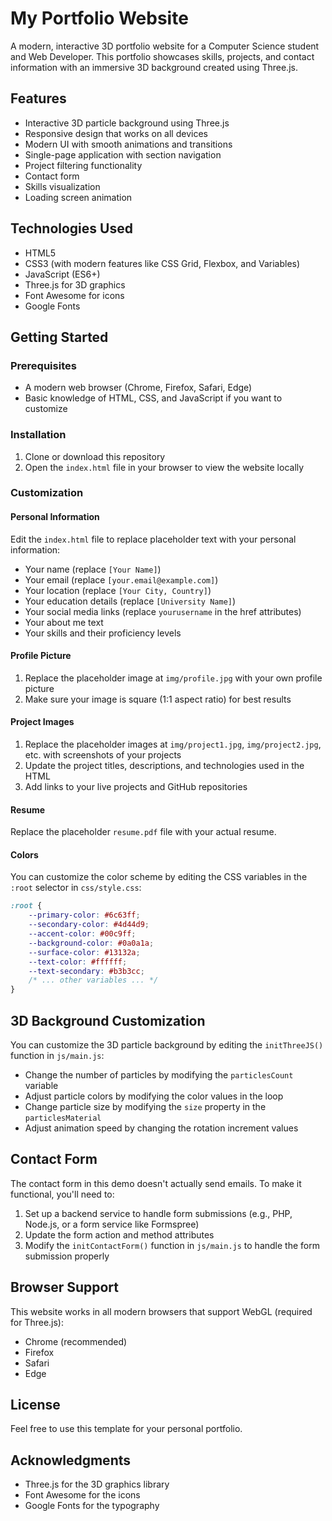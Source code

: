 # My Portfolio Website

A modern, interactive 3D portfolio website for a Computer Science student and Web Developer. This portfolio showcases skills, projects, and contact information with an immersive 3D background created using Three.js.

## Features

- Interactive 3D particle background using Three.js
- Responsive design that works on all devices
- Modern UI with smooth animations and transitions
- Single-page application with section navigation
- Project filtering functionality
- Contact form
- Skills visualization
- Loading screen animation

## Technologies Used

- HTML5
- CSS3 (with modern features like CSS Grid, Flexbox, and Variables)
- JavaScript (ES6+)
- Three.js for 3D graphics
- Font Awesome for icons
- Google Fonts

## Getting Started

### Prerequisites

- A modern web browser (Chrome, Firefox, Safari, Edge)
- Basic knowledge of HTML, CSS, and JavaScript if you want to customize

### Installation

1. Clone or download this repository
2. Open the `index.html` file in your browser to view the website locally

### Customization

#### Personal Information

Edit the `index.html` file to replace placeholder text with your personal information:

- Your name (replace `[Your Name]`)
- Your email (replace `[your.email@example.com]`)
- Your location (replace `[Your City, Country]`)
- Your education details (replace `[University Name]`)
- Your social media links (replace `yourusername` in the href attributes)
- Your about me text
- Your skills and their proficiency levels

#### Profile Picture

1. Replace the placeholder image at `img/profile.jpg` with your own profile picture
2. Make sure your image is square (1:1 aspect ratio) for best results

#### Project Images

1. Replace the placeholder images at `img/project1.jpg`, `img/project2.jpg`, etc. with screenshots of your projects
2. Update the project titles, descriptions, and technologies used in the HTML
3. Add links to your live projects and GitHub repositories

#### Resume

Replace the placeholder `resume.pdf` file with your actual resume.

#### Colors

You can customize the color scheme by editing the CSS variables in the `:root` selector in `css/style.css`:

```css
:root {
    --primary-color: #6c63ff;
    --secondary-color: #4d44d9;
    --accent-color: #00c9ff;
    --background-color: #0a0a1a;
    --surface-color: #13132a;
    --text-color: #ffffff;
    --text-secondary: #b3b3cc;
    /* ... other variables ... */
}
```

## 3D Background Customization

You can customize the 3D particle background by editing the `initThreeJS()` function in `js/main.js`:

- Change the number of particles by modifying the `particlesCount` variable
- Adjust particle colors by modifying the color values in the loop
- Change particle size by modifying the `size` property in the `particlesMaterial`
- Adjust animation speed by changing the rotation increment values

## Contact Form

The contact form in this demo doesn't actually send emails. To make it functional, you'll need to:

1. Set up a backend service to handle form submissions (e.g., PHP, Node.js, or a form service like Formspree)
2. Update the form action and method attributes
3. Modify the `initContactForm()` function in `js/main.js` to handle the form submission properly

## Browser Support

This website works in all modern browsers that support WebGL (required for Three.js):

- Chrome (recommended)
- Firefox
- Safari
- Edge

## License

Feel free to use this template for your personal portfolio.

## Acknowledgments

- Three.js for the 3D graphics library
- Font Awesome for the icons
- Google Fonts for the typography
